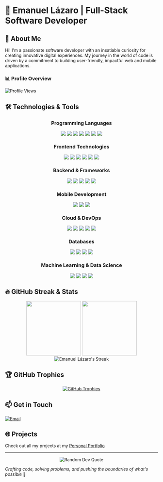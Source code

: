 # 👋 Emanuel Lázaro | Full-Stack Software Developer

## 🚀 About Me

Hi! I'm a passionate software developer with an insatiable curiosity for creating innovative digital experiences. My journey in the world of code is driven by a commitment to building user-friendly, impactful web and mobile applications.

### 📊 Profile Overview

![Profile Views](https://komarev.com/ghpvc/?username=emanuellcs&style=flat&color=blueviolet)

## 🛠️ Technologies & Tools

<div align="center">
  <h3>Programming Languages</h3>
  <p>
    <img src="https://img.shields.io/badge/-Python-05122A?style=for-the-badge&logo=python&logoColor=white" />
    <img src="https://img.shields.io/badge/-JavaScript-05122A?style=for-the-badge&logo=javascript&logoColor=white" />
    <img src="https://img.shields.io/badge/-TypeScript-05122A?style=for-the-badge&logo=typescript&logoColor=white" />
    <img src="https://img.shields.io/badge/-Java-05122A?style=for-the-badge&logo=java&logoColor=white" />
    <img src="https://img.shields.io/badge/-C-05122A?style=for-the-badge&logo=c&logoColor=white" />
    <img src="https://img.shields.io/badge/-C++-05122A?style=for-the-badge&logo=cplusplus&logoColor=white" />
    <img src="https://img.shields.io/badge/-Dart-05122A?style=for-the-badge&logo=dart&logoColor=white" />
  </p>

  <h3>Frontend Technologies</h3>
  <p>
    <img src="https://img.shields.io/badge/-React-05122A?style=for-the-badge&logo=react&logoColor=white" />
    <img src="https://img.shields.io/badge/-Angular-05122A?style=for-the-badge&logo=angular&logoColor=white" />
    <img src="https://img.shields.io/badge/-Vue.js-05122A?style=for-the-badge&logo=vue.js&logoColor=white" />
    <img src="https://img.shields.io/badge/-HTML5-05122A?style=for-the-badge&logo=html5&logoColor=white" />
    <img src="https://img.shields.io/badge/-CSS3-05122A?style=for-the-badge&logo=css3&logoColor=white" />
    <img src="https://img.shields.io/badge/-Tailwind-05122A?style=for-the-badge&logo=tailwindcss&logoColor=white" />
  </p>

  <h3>Backend & Frameworks</h3>
  <p>
    <img src="https://img.shields.io/badge/-Node.js-05122A?style=for-the-badge&logo=node.js&logoColor=white" />
    <img src="https://img.shields.io/badge/-Django-05122A?style=for-the-badge&logo=django&logoColor=white" />
    <img src="https://img.shields.io/badge/-Flask-05122A?style=for-the-badge&logo=flask&logoColor=white" />
    <img src="https://img.shields.io/badge/-FastAPI-05122A?style=for-the-badge&logo=fastapi&logoColor=white" />
    <img src="https://img.shields.io/badge/-.NET-05122A?style=for-the-badge&logo=dotnet&logoColor=white" />
  </p>

  <h3>Mobile Development</h3>
  <p>
    <img src="https://img.shields.io/badge/-Flutter-05122A?style=for-the-badge&logo=flutter&logoColor=white" />
    <img src="https://img.shields.io/badge/-React%20Native-05122A?style=for-the-badge&logo=react&logoColor=white" />
    <img src="https://img.shields.io/badge/-Android-05122A?style=for-the-badge&logo=android&logoColor=white" />
  </p>

  <h3>Cloud & DevOps</h3>
  <p>
    <img src="https://img.shields.io/badge/-Amazon%20AWS-05122A?style=for-the-badge&logo=amazon-aws&logoColor=white" />
    <img src="https://img.shields.io/badge/-Microsoft%20Azure-05122A?style=for-the-badge&logo=microsoft-azure&logoColor=white" />
    <img src="https://img.shields.io/badge/-Google%20Cloud-05122A?style=for-the-badge&logo=google-cloud&logoColor=white" />
    <img src="https://img.shields.io/badge/-Docker-05122A?style=for-the-badge&logo=docker&logoColor=white" />
    <img src="https://img.shields.io/badge/-Kubernetes-05122A?style=for-the-badge&logo=kubernetes&logoColor=white" />
  </p>

  <h3>Databases</h3>
  <p>
    <img src="https://img.shields.io/badge/-MongoDB-05122A?style=for-the-badge&logo=mongodb&logoColor=white" />
    <img src="https://img.shields.io/badge/-MySQL-05122A?style=for-the-badge&logo=mysql&logoColor=white" />
    <img src="https://img.shields.io/badge/-PostgreSQL-05122A?style=for-the-badge&logo=postgresql&logoColor=white" />
    <img src="https://img.shields.io/badge/-SQLite-05122A?style=for-the-badge&logo=sqlite&logoColor=white" />
  </p>

  <h3>Machine Learning & Data Science</h3>
  <p>
    <img src="https://img.shields.io/badge/-TensorFlow-05122A?style=for-the-badge&logo=tensorflow&logoColor=white" />
    <img src="https://img.shields.io/badge/-PyTorch-05122A?style=for-the-badge&logo=pytorch&logoColor=white" />
    <img src="https://img.shields.io/badge/-Pandas-05122A?style=for-the-badge&logo=pandas&logoColor=white" />
    <img src="https://img.shields.io/badge/-Scikit--learn-05122A?style=for-the-badge&logo=scikit-learn&logoColor=white" />
  </p>
</div>

## 🔥 GitHub Streak & Stats

<div align="center">
  <img height="180em" src="https://github-readme-stats.vercel.app/api?username=emanuellcs&show_icons=true&theme=dark&include_all_commits=true&count_private=true"/>
  <img height="180em" src="https://github-readme-stats.vercel.app/api/top-langs/?username=emanuellcs&layout=compact&langs_count=7&theme=dark"/>
</div>

<div align="center">
  <img src="https://github-readme-streak-stats.herokuapp.com/?user=emanuellcs&theme=dark" alt="Emanuel Lázaro's Streak" />
</div>

## 🏆 GitHub Trophies

<div align="center">
  <a href="https://github.com/ryo-ma/github-profile-trophy">
    <img src="https://github-profile-trophy.vercel.app/?username=emanuellcs&theme=darkhub&no-frame=true&row=1&column=7" alt="GitHub Trophies" />
  </a>
</div>

## 📫 Get in Touch

[![Email](https://img.shields.io/badge/-emanuellzr01@outlook.com-05122A?style=flat&logo=gmail)](mailto:emanuellzr01@outlook.com)

## 🌐 Projects

Check out all my projects at my [Personal Portfolio](https://emanuellcs.github.io/emanuellazaro/)

---

<div align="center">
  <img src="https://quotes-github-readme.vercel.app/api?type=horizontal&theme=dark" alt="Random Dev Quote" />
</div>

*Crafting code, solving problems, and pushing the boundaries of what's possible* 🚀
